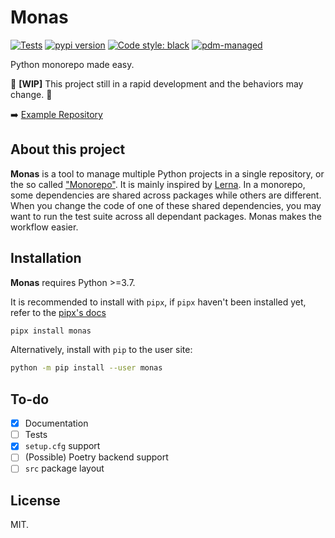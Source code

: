 # Monas

<!--index start-->

[![Tests](https://github.com/frostming/monas/workflows/Tests/badge.svg)](https://github.com/frostming/monas/actions?query=workflow%3Aci)
[![pypi version](https://img.shields.io/pypi/v/monas.svg)](https://pypi.org/project/monas/)
[![Code style: black](https://img.shields.io/badge/code%20style-black-000000.svg)](https://github.com/psf/black)
[![pdm-managed](https://img.shields.io/badge/pdm-managed-blueviolet)](https://pdm.fming.dev)

Python monorepo made easy.

🚧 **[WIP]** This project still in a rapid development and the behaviors may change. 🚧

➡️ [Example Repository](https://github.com/frostming/monas-example-repo)

## About this project

**Monas** is a tool to manage multiple Python projects in a single repository, or the so called ["Monorepo"](https://en.wikipedia.org/wiki/Monorepo).
It is mainly inspired by [Lerna](https://lerna.js.org/). In a monorepo, some dependencies are shared across packages while others are different. When you change the code of one of these shared dependencies, you may want to run the test suite across all dependant packages. Monas makes the workflow easier.

<!--index end-->

## Installation

**Monas** requires Python >=3.7.

It is recommended to install with `pipx`, if `pipx` haven't been installed yet, refer to the [pipx's docs](https://github.com/pipxproject/pipx)

```bash
pipx install monas
```

Alternatively, install with `pip` to the user site:

```bash
python -m pip install --user monas
```

## To-do

- [x] Documentation
- [ ] Tests
- [x] `setup.cfg` support
- [ ] (Possible) Poetry backend support
- [ ] `src` package layout

## License

MIT.
